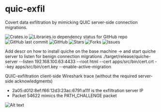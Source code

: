 # quic-exfil
Covert data exfiltration by mimicking QUIC server-side connection migrations.

![Crates.io](https://img.shields.io/crates/d/quic-exfil?style=plastic)
![Libraries.io dependency status for GitHub repo](https://img.shields.io/librariesio/github/thomasgruebl/quic-exfil?style=plastic)
![GitHub last commit](https://img.shields.io/github/last-commit/thomasgruebl/quic-exfil?style=plastic)
![GitHub](https://img.shields.io/github/license/thomasgruebl/quic-exfil?style=plastic)
<a style="text-decoration: none" href="https://github.com/thomasgruebl/quic-exfil/stargazers">
<img src="https://img.shields.io/github/stars/thomasgruebl/quic-exfil.svg?style=plastic" alt="Stars">
</a>
<a style="text-decoration: none" href="https://github.com/thomasgruebl/quic-exfil/fork">
<img src="https://img.shields.io/github/forks/thomasgruebl/quic-exfil.svg?style=plastic" alt="Forks">
</a>
<a style="text-decoration: none" href="https://github.com/thomasgruebl/quic-exfil/issues">
<img src="https://img.shields.io/github/issues/thomasgruebl/quic-exfil.svg?style=plastic" alt="Issues">
</a>



Add descr on how to install quiche on the base machine -> and start quiche server to listen for benign connection migrations 
./target/release/quiche-server --listen 192.168.100.63:4433 --root html --cert apps/src/bin/cert.crt --key apps/src/bin/cert.key --enable-active-migration


QUIC-exfiltration client-side Wireshark trace (without the required server-side acknowledgments)
* 2a05:d012:8ef:f66:12d3:23ac:6791:a11f is the exfiltration server IP
* Packet 54622 mimics the PATH_CHALLENGE packet

![Alt text](sample_pcap.png "pcap_sample")